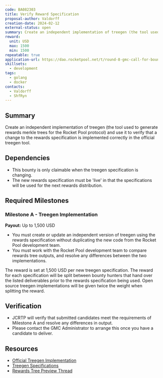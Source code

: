 ```yaml
---
code: BA082303
title: Verify Reward Specification
proposal-author: Valdorff
creation-date: 2024-02-12
external-status: open
summary: Create an independent implementation of treegen (the tool used to generate rewards merkle trees for the Rocket Pool protocol) and use it to verify that a change to the rewards specification is implemented correctly in the official treegen tool. 
reward:
  unit: USD
  max: 1500
  min: 1500
repeatable: true
application-url: https://dao.rocketpool.net/t/round-8-gmc-call-for-bounty-applications-deadline-is-january-14/2558/7
skillsets:
  - development
tags: 
  - golang
  - docker
contacts:
  - Valdorff
  - ShfRyn
---
```


## Summary
Create an independent implementation of treegen (the tool used to generate rewards merkle trees for the Rocket Pool protocol) and use it to verify that a change to the rewards specification is implemented correctly in the official treegen tool. 

## Dependencies
* This bounty is only claimable when the treegen specification is changing. 
* The new rewards specification must be 'live' in that the specifications will be used for the next rewards distribution. 

## Required Milestones

### Milestone A - Treegen Implementation
**Payout:** Up to 1,500 USD

* You must create or update an independent version of treegen using the rewards specification without duplicating the new code from the Rocket Pool development team.
* You must work with the Rocket Pool development team to compare rewards tree outputs, and resolve any differences between the two implementations. 

The reward is set at 1,500 USD per new treegen specification. The reward for each specification will be split between bounty hunters that hand over the listed deliverables prior to the rewards specification being used. Open source treegen implementations will be given twice the weight when splitting the reward. 

## Verification
* JCRTP will verify that submitted candidates meet the requirements of Milestone A and resolve any differences in output. 
* Please contact the GMC Administrator to arrange this once you have a candidate to deliver.

## Resources
* [Official Treegen Implementation](https://github.com/rocket-pool/treegen)
* [Treegen Specifications](https://github.com/rocket-pool/rocketpool-research/tree/master/Merkle%20Rewards%20System)
* [Rewards Tree Preview Thread](https://discord.com/channels/405159462932971535/1016190079808581723)